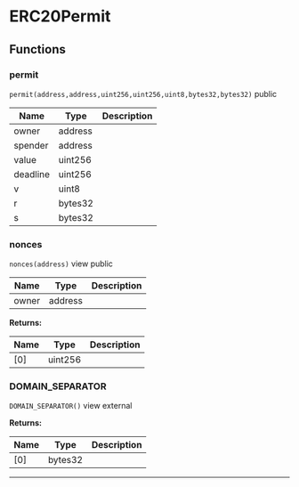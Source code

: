 

# ERC20Permit




## Functions
### permit


`permit(address,address,uint256,uint256,uint8,bytes32,bytes32)`  public





| Name | Type | Description |
| ---- | ---- | ----------- |
| owner | address |  |
| spender | address |  |
| value | uint256 |  |
| deadline | uint256 |  |
| v | uint8 |  |
| r | bytes32 |  |
| s | bytes32 |  |


### nonces


`nonces(address)` view public





| Name | Type | Description |
| ---- | ---- | ----------- |
| owner | address |  |

**Returns:**

| Name | Type | Description |
| ---- | ---- | ----------- |
| [0] | uint256 |  |

### DOMAIN_SEPARATOR


`DOMAIN_SEPARATOR()` view external






**Returns:**

| Name | Type | Description |
| ---- | ---- | ----------- |
| [0] | bytes32 |  |



---


